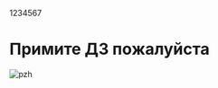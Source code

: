 ﻿1234567
# Примите ДЗ пожалуйста
![pzh](https://truth.bahamut.com.tw/s01/201502/ec6dafc97485e0f52e89f8b26686d1d9.JPG) 
